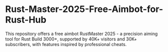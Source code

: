 # Rust-Master-2025-Free-Aimbot-for-Rust-Hub
This repository offers a free aimbot RustMaster 2025 - a precision aiming tool for Rust Build 3000+, supported by 40K+ visitors and 30K+ subscribers, with features inspired by professional cheats.
